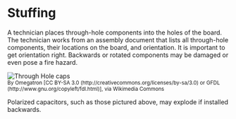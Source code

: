# Stuffing

A technician places through-hole components into the holes of the board. The technician works from an assembly document that lists all through-hole components, their locations on the board, and orientation. It is important to get orientation right. Backwards or rotated components may be damaged or even pose a fire hazard. 

<img src="https://upload.wikimedia.org/wikipedia/commons/2/25/Capacitors_electrolytic.jpg" alt="Through Hole caps">
<br>
<sub>By Omegatron [CC BY-SA 3.0 (http://creativecommons.org/licenses/by-sa/3.0) or GFDL (http://www.gnu.org/copyleft/fdl.html)], via Wikimedia Commons</sub>

Polarized capacitors, such as those pictured above, may explode if installed backwards.


